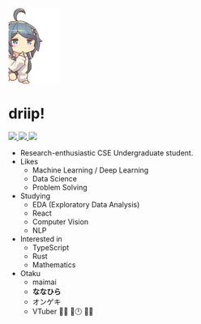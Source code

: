 <img src="https://raw.githubusercontent.com/Dogdriip/Dogdriip/master/koboshi.png" width="100px">

# driip!

<p>
  <a href="https://driip.me">
    <img src="https://img.shields.io/badge/Homepage-driip.me-FF1B8D?style=flat-square" />
  </a>
  <a href="https://driip.me/blog">
    <img src="https://img.shields.io/badge/Blog-driip.me/blog-FFDA00?style=flat-square" />
  </a>
  <a href="https://driip.me/cv">
    <img src="https://img.shields.io/badge/CV-driip.me/cv-1BB3FF?style=flat-square" />
  </a>
</p>

- Research-enthusiastic CSE Undergraduate student.
- Likes
  - Machine Learning / Deep Learning
  - Data Science
  - Problem Solving
- Studying
  - EDA (Exploratory Data Analysis)
  - React
  - Computer Vision
  - NLP
- Interested in
  - TypeScript
  - Rust
  - Mathematics
- Otaku
  - maimai
  - **ななひら**
  - オンゲキ
  - VTuber 🍙🥐 🏰🕛 🐶💙
